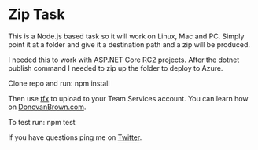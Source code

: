 # Zip Task
This is a Node.js based task so it will work on Linux, Mac and PC. Simply point it at a folder and give it a destination path and a zip will be produced. 

I needed this to work with ASP.NET Core RC2 projects.  After the dotnet publish command I needed to zip up the folder to deploy to Azure.

Clone repo and run:
npm install

Then use [tfx](https://www.npmjs.com/package/tfx-cli) to upload to your Team Services account.  You can learn how on [DonovanBrown.com](http://donovanbrown.com).

To test run: npm test

If you have questions ping me on [Twitter](http://twitter.com/donovanBrown).